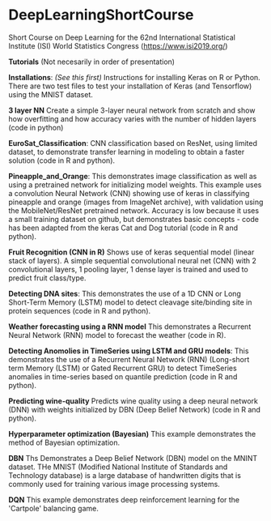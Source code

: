 # DeepLearningShortCourse
Short Course on Deep Learning for the 62nd International Statistical Institute (ISI) World Statistics Congress (https://www.isi2019.org/)

**Tutorials** (Not necesarily in order of presentation)

**Installations**: *(See this first)* Instructions for installing Keras on R or Python. There are two test files to test your installation of Keras (and Tensorflow) using the MNIST dataset.

**3 layer NN** Create a simple 3-layer neural network from scratch and show how overfitting and how accuracy varies with the number of hidden layers (code in python) 

**EuroSat_Classification**: CNN classification based on ResNet, using limited dataset, to demonstrate transfer learning in modeling to obtain a faster solution (code in R and python).

**Pineapple_and_Orange**: This demonstrates image classification as well as using a pretrained network for initializing model weights. This example uses a convolution Neural Network (CNN) showing use of keras in classifying pineapple and orange (images from ImageNet archive), with validation using the MobileNet/ResNet pretrained network. Accuracy is low because it uses a small training dataset on github, but demonstrates basic concepts - code has been adapted from the keras Cat and Dog tutorial (code in R and python).

**Fruit Recognition (CNN in R)** Shows use of keras sequential model (linear stack of layers). A simple sequential convolutional neural net (CNN) with 2 convolutional layers, 1 pooling layer, 1 dense layer is trained and used to predict fruit class/type. 

**Detecting DNA sites**: This demonstrates the use of a 1D CNN or Long Short-Term Memory (LSTM) model to detect cleavage site/binding site in protein sequences (code in R and python). 

**Weather forecasting using a RNN model** This demonstrates a Recurrent Neural Network (RNN) model to forecast the weather (code in R).

**Detecting Anomolies in TimeSeries using LSTM and GRU models**: This demonstrates the use of a Recurrent Neural Network (RNN) (Long-short term Memory (LSTM) or Gated Recurrent GRU) to detect TimeSeries anomalies in time-series based on quantile prediction (code in R and python).

**Predicting wine-quality**  Predicts wine quality using a deep neural network (DNN) with weights initialized by DBN (Deep Belief Network) (code in R and python).

**Hyperparameter optimization (Bayesian)** This example demonstrates the method of Bayesian optimization. 

**DBN** Ths Demonstrates a Deep Belief Network (DBN) model on the MNINT dataset. THe MNIST (Modified National Institute of Standards and Technology database) is a large database of handwritten digits that is commonly used for training various image processing systems.

**DQN** This example demonstrates deep reinforcement learning for the 'Cartpole' balancing game.
